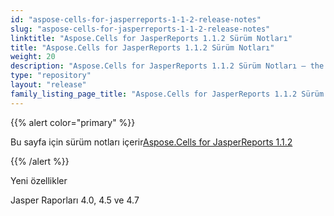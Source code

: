 ```yaml
---
id: "aspose-cells-for-jasperreports-1-1-2-release-notes"
slug: "aspose-cells-for-jasperreports-1-1-2-release-notes"
linktitle: "Aspose.Cells for JasperReports 1.1.2 Sürüm Notları"
title: "Aspose.Cells for JasperReports 1.1.2 Sürüm Notları"
weight: 20
description: "Aspose.Cells for JasperReports 1.1.2 Sürüm Notları – the latest updates and fixes."
type: "repository"
layout: "release"
family_listing_page_title: "Aspose.Cells for JasperReports 1.1.2 Sürüm Notları"
---
```

{{% alert color="primary" %}} 

 Bu sayfa için sürüm notları içerir[Aspose.Cells for JasperReports 1.1.2](https://releases.aspose.com/cells/jasperreports/new-releases/aspose.cells-for-jasperreports-1.1.2/)

{{% /alert %}} 

 Yeni özellikler

 Jasper Raporları 4.0, 4.5 ve 4.7
